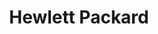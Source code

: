 ---
blog: https://newsblog.ext.hp.com/
facebook: http://www.facebook.com/HP
font:
  name: Printed Circuit Board
  url: https://www.dafont.com/printed-circuit-board.font
  myfonts:
github: hp-hq
logohandle: hp
sort: hp
title: Hewlett Packard
twitter: HP
website: http://www.hp.com/
wikipedia: https://en.wikipedia.org/wiki/Hewlett-Packard
---
